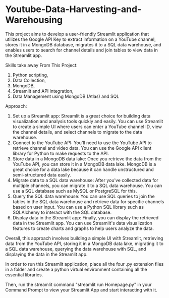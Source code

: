 # Youtube-Data-Harvesting-and-Warehousing
This project aims to develop a user-friendly Streamlit application that utilizes the Google API Key to extract information on a YouTube channel, stores it in a MongoDB database, migrates it to a SQL data warehouse, and enables users to search for channel details and join tables to view data in the Streamlit app.

Skills take away From This Project:
1. Python scripting,
2. Data Collection,
3. MongoDB,
4. Streamlit and API integration,
5. Data Management using MongoDB (Atlas) and SQL

Approach: 
1. Set up a Streamlit app: Streamlit is a great choice for building data visualization and analysis tools quickly and easily. You can use Streamlit to create a simple UI where users can enter a YouTube channel ID, view the channel details, and select channels to migrate to the data warehouse.
2. Connect to the YouTube API: You'll need to use the YouTube API to retrieve channel and video data. You can use the Google API client library for Python to make requests to the API.
3. Store data in a MongoDB data lake: Once you retrieve the data from the YouTube API, you can store it in a MongoDB data lake. MongoDB is a great choice for a data lake because it can handle unstructured and semi-structured data easily.
4. Migrate data to a SQL data warehouse: After you've collected data for multiple channels, you can migrate it to a SQL data warehouse. You can use a SQL database such as MySQL or PostgreSQL for this.
5. Query the SQL data warehouse: You can use SQL queries to join the tables in the SQL data warehouse and retrieve data for specific channels based on user input. You can use a Python SQL library such as SQLAlchemy to interact with the SQL database.
6. Display data in the Streamlit app: Finally, you can display the retrieved data in the Streamlit app. You can use Streamlit's data visualization features to create charts and graphs to help users analyze the data.

Overall, this approach involves building a simple UI with Streamlit, retrieving data from the YouTube API, storing it in a MongoDB data lake, migrating it to a SQL data warehouse, querying the data warehouse with SQL, and displaying the data in the Streamlit app.

In order to run this Streamlit application, place all the four .py extension files in a folder and create a python virtual environment containing all the essential libraries.

Then, run the streamlit command "streamlit run Homepage.py" in your Command Prompt to view your Streamlit App and start interacting with it.

